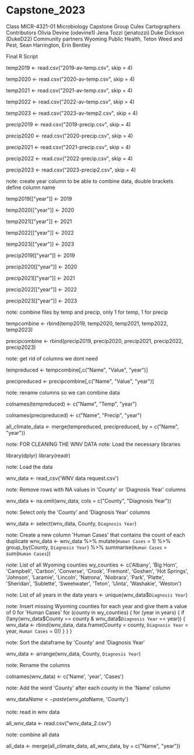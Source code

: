 # Capstone_2023
Class MICR-4321-01 Microbiology Capstone
Group Culex Cartographers 
Contributors Olivia Devine (odevine1) Jena Tozzi (jenatozzi) Duke Dickson (DukeD22)
Community partners Wyoming Public Health, Teton Weed and Pest, Sean Harrington, Erin Bentley

Final R Script

temp2019 <- read.csv("2019-av-temp.csv", skip = 4)

temp2020 <- read.csv("2020-av-temp.csv", skip = 4)

temp2021 <- read.csv("2021-av-temp.csv", skip = 4)

temp2022 <- read.csv("2022-av-temp.csv", skip = 4)

temp2023 <- read.csv("2023-av-temp2.csv", skip = 4)



precip2019 <- read.csv("2019-precip.csv", skip = 4)

precip2020 <- read.csv("2020-precip.csv", skip = 4)

precip2021 <- read.csv("2021-precip.csv", skip = 4)

precip2022 <- read.csv("2022-precip.csv", skip = 4)

precip2023 <- read.csv("2023-precip2.csv", skip = 4)


note: create year column to be able to combine data, double brackets define column name

temp2019[["year"]] <- 2019

temp2020[["year"]] <- 2020

temp2021[["year"]] <- 2021

temp2022[["year"]] <- 2022

temp2023[["year"]] <- 2023

precip2019[["year"]] <- 2019

precip2020[["year"]] <- 2020

precip2021[["year"]] <- 2021

precip2022[["year"]] <- 2022

precip2023[["year"]] <- 2023

note: combine files by temp and precip, only 1 for temp, 1 for precip

tempcombine <- rbind(temp2019, temp2020, temp2021, temp2022, temp2023)

precipcombine <- rbind(precip2019, precip2020, precip2021, precip2022, precip2023)

note: get rid of columns we dont need 

tempreduced <- tempcombine[,c("Name", "Value", "year")]

precipreduced <- precipcombine[,c("Name", "Value", "year")]

note: rename columns so we can combine data

colnames(tempreduced) <- c("Name", "Temp", "year")

colnames(precipreduced) <- c("Name", "Precip", "year")

all_climate_data <- merge(tempreduced, precipreduced, by = c("Name", "year"))







note: FOR CLEANING THE WNV DATA
note: Load the necessary libraries

library(dplyr)
library(readr)

note: Load the data

wnv_data <- read_csv('WNV data request.csv')

note: Remove rows with NA values in 'County' or 'Diagnosis Year' columns

wnv_data <- na.omit(wnv_data, cols = c("County", "Diagnosis Year"))


note: Select only the 'County' and 'Diagnosis Year' columns

wnv_data <- select(wnv_data, County, `Diagnosis Year`)

note: Create a new column 'Human Cases' that contains the count of each duplicate
wnv_data <- wnv_data %>% 
  mutate(`Human Cases` = 1) %>% 
  group_by(County, `Diagnosis Year`) %>% 
  summarise(`Human Cases` = sum(`Human Cases`))


note: List of all Wyoming counties
wy_counties <- c('Albany', 'Big Horn', 'Campbell', 'Carbon', 'Converse', 'Crook', 'Fremont', 'Goshen', 'Hot Springs', 'Johnson', 'Laramie', 'Lincoln', 'Natrona', 'Niobrara', 'Park', 'Platte', 'Sheridan', 'Sublette', 'Sweetwater', 'Teton', 'Uinta', 'Washakie', 'Weston')


note: List of all years in the data
years <- unique(wnv_data$`Diagnosis Year`)

note: Insert missing Wyoming counties for each year and give them a value of 0 for 'Human Cases'
for (county in wy_counties) {
  for (year in years) {
    if (!any(wnv_data$County == county & wnv_data$`Diagnosis Year` == year)) {
      wnv_data <- rbind(wnv_data, data.frame(County = county, `Diagnosis Year` = year, `Human Cases` = 0))
    }
  }
}

note: Sort the dataframe by 'County' and 'Diagnosis Year'

wnv_data <- arrange(wnv_data, County, `Diagnosis Year`)

note: Rename the columns

colnames(wnv_data) <- c('Name', 'year', 'Cases')

note: Add the word 'County' after each county in the 'Name' column

wnv_data$Name <- paste(wnv_data$Name, 'County')


note: read in wnv data

all_wnv_data <- read.csv("wnv_data_2.csv")


note: combine all data

all_data <- merge(all_climate_data, all_wnv_data, by = c("Name", "year"))



